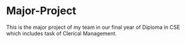 # Major-Project
This is the major project of my team in our final year of Diploma in CSE which includes task of Clerical Management.
